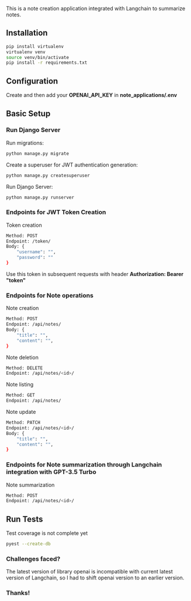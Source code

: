 
This is a note creation application integrated with Langchain to summarize notes.
## Installation


```bash
pip install virtualenv
virtualenv venv
source venv/bin/activate
pip install -r requirements.txt
```
## Configuration
Create and then add your  **OPENAI_API_KEY** in **note_applications/.env**

## Basic Setup

### Run Django Server

Run migrations:
```bash
python manage.py migrate
```
Create a superuser for JWT authentication generation:
```bash
python manage.py createsuperuser
```
Run Django Server:
```bash
python manage.py runserver
```

### Endpoints for JWT Token Creation
Token creation
```bash
Method: POST
Endpoint: /token/
Body: {
    "username": "",
    "password": ""
}
````
Use this token in subsequent requests with header **Authorization: Bearer "token"**

### Endpoints for Note operations
Note creation
```bash
Method: POST
Endpoint: /api/notes/
Body: {
    "title": "",
    "content": "",
}
```
Note deletion
```bash
Method: DELETE
Endpoint: /api/notes/<id>/
```
Note listing
```bash
Method: GET
Endpoint: /api/notes/
```
Note update
```bash
Method: PATCH
Endpoint: /api/notes/<id>/
Body: {
    "title": "",
    "content": "",
}
```
### Endpoints for Note summarization through Langchain integration with GPT-3.5 Turbo
Note summarization
```bash
Method: POST
Endpoint: /api/notes/<id>/
```
## Run Tests
Test coverage is not complete yet
```bash
pyest --create-db
```

### Challenges faced?
The latest version of library openai is incompatible with current latest version of Langchain, 
so I had to shift openai version to an earlier version.

### Thanks!


